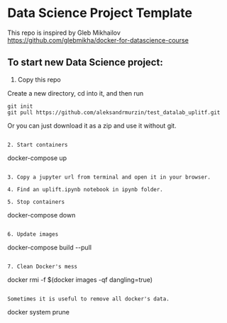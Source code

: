 # Data Science Project Template


This repo is inspired by Gleb Mikhailov  https://github.com/glebmikha/docker-for-datascience-course

## To start new Data Science project:

1. Copy this repo

Create a new directory, cd into it, and then run

```
git init
git pull https://github.com/aleksandrmurzin/test_datalab_uplitf.git

```
Or you can just download it as a zip and use it without git.

```

2. Start containers

```
docker-compose up
```

3. Copy a jupyter url from terminal and open it in your browser.

4. Find an uplift.ipynb notebook in ipynb folder.

5. Stop containers

```
docker-compose down
```

6. Update images
```
docker-compose build --pull
```

7. Clean Docker's mess

```
docker rmi -f $(docker images -qf dangling=true)
```

Sometimes it is useful to remove all docker's data.

```
docker system prune
